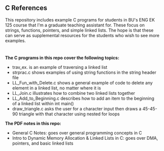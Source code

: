 ## C References
This repository includes example C programs for students in BU's ENG EK 125 course that I'm a graduate teaching assistant for. These focus on strings, functions, pointers, and simple linked lists. The hope is that these can serve as supplemental resources for the students who wish to see more examples. 
#

**The C programs in this repo cover the following topics:**

- trav_ex. is an example of traversing a linked list
- strprac.c shows examples of using string functions in the string header file
- LL_Fun_with_Delete.c shows a general example of code to delete any element in a linked list, no matter where it is
- LL_Join.c illustrates how to combine two linked lists together
- LL_Add_to_Beginning.c describes how to add an item to the beginning of a linked list within int main()
- draw_triangle.c asks the user for a character input then draws a 45-45-90 triangle with that character using nested for loops

**The PDF notes in this repo:**

- General C Notes: goes over general programming concepts in C
- Intro to Dynamic Memory Allocation & Linked Lists in C: goes over DMA, pointers, and basic linked lists
